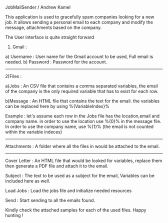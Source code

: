 JobMailSender / Andrew Kamel

This application is used to gracefully spam companies looking for a new job.
It allows sending a personal email to each company and modify the message, attachments based on the company.

The User interface is quite straight forward

1) Gmail :

a) Username : User name for the Gmail account to be used, Full email is needed.
b) Password : Password for the account.

------------------

2)Files :

a)Jobs : An CSV file that contains a comma separated variables, the email of the company is the only required variable that has to exist for each row.

b)Message : An HTML file that contains the text for the email. the variables can be replaced here by using %{VariableIndex}%

Example : let's assume each row in the Jobs file has the location,email and company name.
in order to use the location use %{0}% in the message file. In order to use the company name, use %{1}% (the email is not counted within the variable indeces)

------------------

Attachments : A folder where all the files in would be attached to the email.

------------------

Cover Letter : An HTML file that would be looked for variables, replace them then generate a PDF file and attach it to the email.


Subject : The text to be used as a subject for the email, Variables can be included here as well.

Load Jobs : Load the jobs file and initialize needed resources

Send : Start sending to all the emails found.


Kindly check the attached samples for each of the used files.
Happy hunting !
